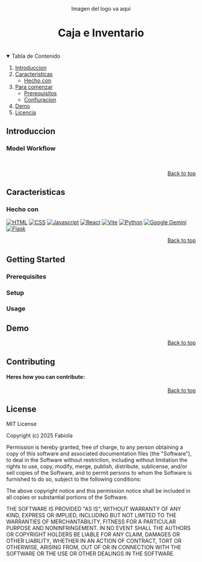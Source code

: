 <a name="readme-top"></a>

<div align="center">
  Imagen del logo va aqui
  <h1>Caja e Inventario</h1>
</div> <br>

<details open>
<summary>Tabla de Contenido</summary>
<ol>
  <li>
    <a href="#introduction">Introduccion</a>
  </li>
  <li>
    <a href="#features">Caracteristicas</a>
    <ul>
      <li>
        <a href="#built-with">Hecho con</a>
      </li>
    </ul>
  </li>
  <li>
    <a href="#getting-started">Para comenzar</a>
    <ul>
      <li><a href="#prerequisites">Prerequisitos</a></li>
      <li><a href="#setup">Confiuracion</a></li>
    </ul>
  </li>
  <li><a href="#demo">Demo</a></li>
  <li><a href="#license">Licencia</a></li>
</ol>
</details>

## Introduccion

### Model Workflow
<div align="center">

</div> <br>
<p align="right"><a href="#readme-top">Back to top</a></p>

## Caracteristicas

### Hecho con
[![HTML][HTML]][HTML-url]
[![CSS][CSS]][CSS-url]
[![Javascript][Javascript]][Javascript-url]
[![React][React]][React-url]
[![Vite][Vite]][Vite-url]
[![Python][Python]][Python-url]
[![Google Gemini][Gemini]][Gemini-url]
[![Flask][Flask]][Flask-url]

<p align="right"><a href="#readme-top">Back to top</a></p>


## Getting Started

### Prerequisites

### Setup

### Usage

## Demo
<div align="center">
 
</div>

<p align="right"><a href="#readme-top">Back to top</a></p>


## Contributing

#### Heres how you can contribute:


<p align="right"><a href="#readme-top">Back to top</a></p>


## License
MIT License

Copyright (c) 2025 Fabiola

Permission is hereby granted, free of charge, to any person obtaining a copy
of this software and associated documentation files (the "Software"), to deal
in the Software without restriction, including without limitation the rights
to use, copy, modify, merge, publish, distribute, sublicense, and/or sell
copies of the Software, and to permit persons to whom the Software is
furnished to do so, subject to the following conditions:

The above copyright notice and this permission notice shall be included in all
copies or substantial portions of the Software.

THE SOFTWARE IS PROVIDED "AS IS", WITHOUT WARRANTY OF ANY KIND, EXPRESS OR
IMPLIED, INCLUDING BUT NOT LIMITED TO THE WARRANTIES OF MERCHANTABILITY,
FITNESS FOR A PARTICULAR PURPOSE AND NONINFRINGEMENT. IN NO EVENT SHALL THE
AUTHORS OR COPYRIGHT HOLDERS BE LIABLE FOR ANY CLAIM, DAMAGES OR OTHER
LIABILITY, WHETHER IN AN ACTION OF CONTRACT, TORT OR OTHERWISE, ARISING FROM,
OUT OF OR IN CONNECTION WITH THE SOFTWARE OR THE USE OR OTHER DEALINGS IN THE
SOFTWARE.



[HTML]: https://img.shields.io/badge/HTML-%23E34F26.svg?style=for-the-badge&logo=html5&logoColor=white
[HTML-url]: https://html.spec.whatwg.org/multipage/

[CSS]: https://img.shields.io/badge/CSS-1572B6?style=for-the-badge&logo=css3&logoColor=fff
[CSS-url]: https://www.w3.org/Style/CSS/Overview.en.html

[Javascript]: https://img.shields.io/badge/JavaScript-F7DF1E?style=for-the-badge&logo=javascript&logoColor=000
[Javascript-url]: https://262.ecma-international.org/14.0/

[React]: https://img.shields.io/badge/React-%2320232a.svg?style=for-the-badge&logo=react&logoColor=%2361DAFB
[React-url]: https://react.dev/

[Vite]: https://img.shields.io/badge/Vite-646CFF?style=for-the-badge&logo=vite&logoColor=fff
[Vite-url]: https://vite.dev/

[Python]: https://img.shields.io/badge/python-FFDE57?style=for-the-badge&logo=python&logoColor=4584B6
[Python-url]: https://www.python.org/

[Gemini]: https://img.shields.io/badge/Google%20Gemini-886FBF?style=for-the-badge&logo=googlegemini&logoColor=fff
[Gemini-url]: https://gemini.google.com/app

[Flask]: https://img.shields.io/badge/Flask-000?style=for-the-badge&logo=flask&logoColor=fff
[Flask-url]: https://flask.palletsprojects.com/en/stable/
